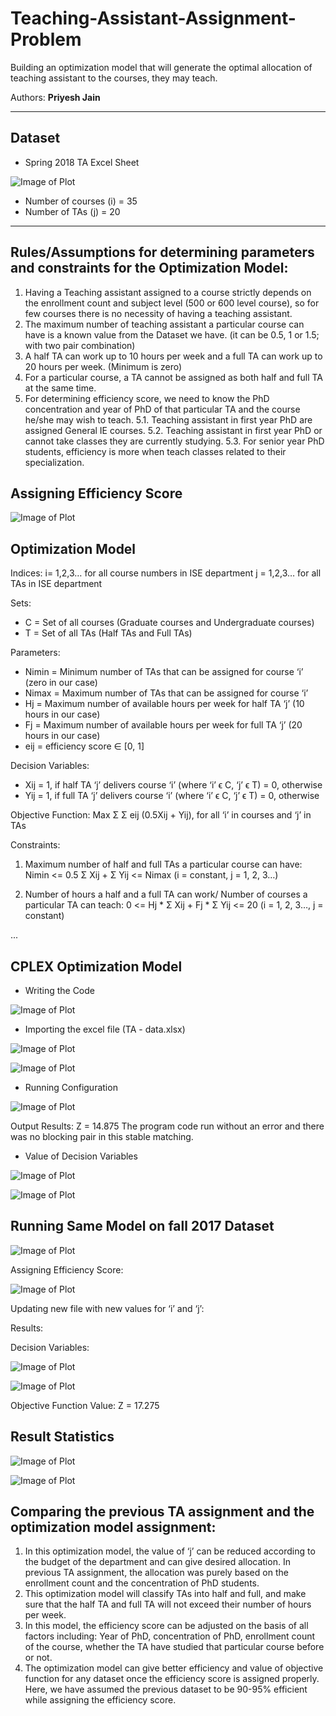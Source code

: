 # Teaching-Assistant-Assignment-Problem
Building an optimization model that will generate the optimal allocation of teaching assistant to the courses, they may teach.

Authors:  **Priyesh Jain** 

---

## Dataset
- Spring 2018 TA Excel Sheet

![Image of Plot](images/Dataset.png)
- Number of courses (i) = 35
- Number of TAs (j) = 20


---

## Rules/Assumptions for determining parameters and constraints for the Optimization Model:

1.	Having a Teaching assistant assigned to a course strictly depends on the enrollment count and subject level (500 or 600 level course), so for few courses there is no necessity of having a teaching assistant.
2.	The maximum number of teaching assistant a particular course can have is a known value from the Dataset we have. (it can be 0.5, 1 or 1.5; with two pair combination)
3.	A half TA can work up to 10 hours per week and a full TA can work up to 20 hours per week. (Minimum is zero)
4.	For a particular course, a TA cannot be assigned as both half and full TA at the same time.
5.	For determining efficiency score, we need to know the PhD concentration and year of PhD of that particular TA and the course he/she may wish to teach.
5.1.	Teaching assistant in first year PhD are assigned General IE courses.
5.2.	 Teaching assistant in first year PhD or cannot take classes they are currently studying.
5.3.	 For senior year PhD students, efficiency is more when teach classes related to their specialization.


## Assigning Efficiency Score

![Image of Plot](images/ES.png)


## Optimization Model


Indices:
i= 1,2,3… for all course numbers in ISE department
j = 1,2,3… for all TAs in ISE department 

Sets:
- C = Set of all courses (Graduate courses and Undergraduate courses)
- T = Set of all TAs (Half TAs and Full TAs)

Parameters:
- Nimin = Minimum number of TAs that can be assigned for course ‘i’ (zero in our case)
- Nimax = Maximum number of TAs that can be assigned for course ‘i’
- Hj = Maximum number of available hours per week for half TA ‘j’ (10 hours in our case)
- Fj = Maximum number of available hours per week for full TA ‘j’ (20 hours in our case)
- eij = efficiency score ∈ [0, 1]

Decision Variables:
- Xij = 1, if half TA ‘j’ delivers course ‘i’ (where ‘i’ ϵ C, ‘j’ ϵ T)
    = 0, otherwise
- Yij = 1, if full TA ‘j’ delivers course ‘i’ (where ‘i’ ϵ C, ‘j’ ϵ T)
    = 0, otherwise
    
Objective Function:
Max Σ Σ eij (0.5Xij + Yij), for all ‘i’ in courses and ‘j’ in TAs

Constraints:
1.	Maximum number of half and full TAs a particular course can have:
 	Nimin <= 0.5 Σ Xij + Σ Yij <= Nimax (i = constant, j = 1, 2, 3…)

2.	Number of hours a half and a full TA can work/ Number of courses a particular TA can teach:
0 <= Hj * Σ Xij + Fj * Σ Yij <= 20 (i = 1, 2, 3…, j = constant)

...

## CPLEX Optimization Model

- Writing the Code

![Image of Plot](images/CPLEX.png)

- Importing the excel file (TA - data.xlsx)

![Image of Plot](images/import.png)

![Image of Plot](images/import2.png)

- Running Configuration

![Image of Plot](images/config.png)

Output Results: Z = 14.875
The program code run without an error and there was no blocking pair in this stable matching. 

- Value of Decision Variables

![Image of Plot](images/DV1.png)

![Image of Plot](images/DV2.png)

## Running Same Model on fall 2017 Dataset

![Image of Plot](images/data17.png)

Assigning Efficiency Score:

![Image of Plot](images/ES2.png)

Updating new file with new values for ‘i’ and ‘j’: 

Results: 

Decision Variables:

![Image of Plot](images/DV3.png)

![Image of Plot](images/DV4.png)

Objective Function Value: Z = 17.275

## Result Statistics

![Image of Plot](images/R1.png)

![Image of Plot](images/R2.png)

## Comparing the previous TA assignment and the optimization model assignment:

1.	In this optimization model, the value of ‘j’ can be reduced according to the budget of the department and can give desired allocation. In previous TA assignment, the allocation was purely based on the enrollment count and the concentration of PhD students.
2.	This optimization model will classify TAs into half and full, and make sure that the half TA and full TA will not exceed their number of hours per week.  
3.	In this model, the efficiency score can be adjusted on the basis of all factors including: Year of PhD, concentration of PhD, enrollment count of the course, whether the TA have studied that particular course before or not.
4.	The optimization model can give better efficiency and value of objective function for any dataset once the efficiency score is assigned properly. Here, we have assumed the previous dataset to be 90-95% efficient while assigning the efficiency score.  

 
